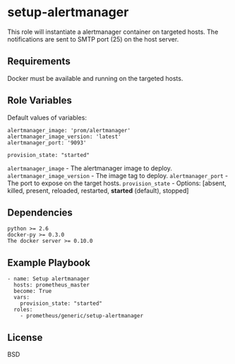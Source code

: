 setup-alertmanager
=========

This role will instantiate a alertmanager container on targeted hosts. The notifications are sent to SMTP port (25) on the host server.

Requirements
------------

Docker must be available and running on the targeted hosts.

Role Variables
--------------
Default values of variables:
```
alertmanager_image: 'prom/alertmanager'
alertmanager_image_version: 'latest'
alertmanager_port: '9093'

provision_state: "started"

```
`alertmanager_image` - The alertmanager image to deploy.
`alertmanager_image_version` - The image tag to deploy.
`alertmanager_port` - The port to expose on the target hosts.
`provision_state` - Options: [absent, killed, present, reloaded, restarted, **started** (default), stopped]


Dependencies
------------
```
python >= 2.6
docker-py >= 0.3.0
The docker server >= 0.10.0
```

Example Playbook
----------------
```
- name: Setup alertmanager
  hosts: prometheus_master
  become: True
  vars:
    provision_state: "started"
  roles:
    - prometheus/generic/setup-alertmanager
```

License
-------

BSD
